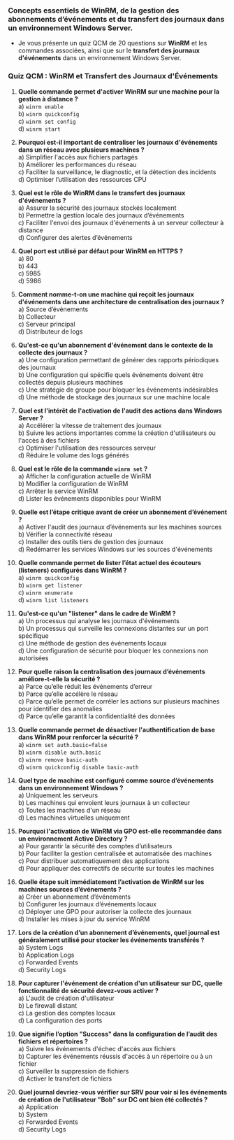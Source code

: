 ###  Concepts essentiels de **WinRM**, de la gestion des abonnements d’événements et du **transfert des journaux** dans un environnement Windows Server.

- Je vous présente un quiz QCM de 20 questions sur **WinRM** et les commandes associées, ainsi que sur le **transfert des journaux d'événements** dans un environnement Windows Server.


### Quiz QCM : WinRM et Transfert des Journaux d'Événements


1. **Quelle commande permet d'activer WinRM sur une machine pour la gestion à distance ?**  
   a) `winrm enable`  
   b) `winrm quickconfig`  
   c) `winrm set config`  
   d) `winrm start`

2. **Pourquoi est-il important de centraliser les journaux d'événements dans un réseau avec plusieurs machines ?**  
   a) Simplifier l'accès aux fichiers partagés  
   b) Améliorer les performances du réseau  
   c) Faciliter la surveillance, le diagnostic, et la détection des incidents  
   d) Optimiser l’utilisation des ressources CPU

3. **Quel est le rôle de WinRM dans le transfert des journaux d'événements ?**  
   a) Assurer la sécurité des journaux stockés localement  
   b) Permettre la gestion locale des journaux d’événements  
   c) Faciliter l'envoi des journaux d'événements à un serveur collecteur à distance  
   d) Configurer des alertes d’événements

4. **Quel port est utilisé par défaut pour WinRM en HTTPS ?**  
   a) 80  
   b) 443  
   c) 5985  
   d) 5986

5. **Comment nomme-t-on une machine qui reçoit les journaux d'événements dans une architecture de centralisation des journaux ?**  
   a) Source d’événements  
   b) Collecteur  
   c) Serveur principal  
   d) Distributeur de logs

6. **Qu'est-ce qu'un abonnement d'événement dans le contexte de la collecte des journaux ?**  
   a) Une configuration permettant de générer des rapports périodiques des journaux  
   b) Une configuration qui spécifie quels événements doivent être collectés depuis plusieurs machines  
   c) Une stratégie de groupe pour bloquer les événements indésirables  
   d) Une méthode de stockage des journaux sur une machine locale

7. **Quel est l'intérêt de l'activation de l'audit des actions dans Windows Server ?**  
   a) Accélérer la vitesse de traitement des journaux  
   b) Suivre les actions importantes comme la création d'utilisateurs ou l'accès à des fichiers  
   c) Optimiser l'utilisation des ressources serveur  
   d) Réduire le volume des logs générés

8. **Quel est le rôle de la commande `winrm set` ?**  
   a) Afficher la configuration actuelle de WinRM  
   b) Modifier la configuration de WinRM  
   c) Arrêter le service WinRM  
   d) Lister les événements disponibles pour WinRM

9. **Quelle est l’étape critique avant de créer un abonnement d’événement ?**  
   a) Activer l'audit des journaux d’événements sur les machines sources  
   b) Vérifier la connectivité réseau  
   c) Installer des outils tiers de gestion des journaux  
   d) Redémarrer les services Windows sur les sources d'événements

10. **Quelle commande permet de lister l’état actuel des écouteurs (listeners) configurés dans WinRM ?**  
    a) `winrm quickconfig`  
    b) `winrm get listener`  
    c) `winrm enumerate`  
    d) `winrm list listeners`

11. **Qu'est-ce qu'un "listener" dans le cadre de WinRM ?**  
    a) Un processus qui analyse les journaux d'événements  
    b) Un processus qui surveille les connexions distantes sur un port spécifique  
    c) Une méthode de gestion des événements locaux  
    d) Une configuration de sécurité pour bloquer les connexions non autorisées

12. **Pour quelle raison la centralisation des journaux d’événements améliore-t-elle la sécurité ?**  
    a) Parce qu’elle réduit les événements d’erreur  
    b) Parce qu’elle accélère le réseau  
    c) Parce qu’elle permet de corréler les actions sur plusieurs machines pour identifier des anomalies  
    d) Parce qu’elle garantit la confidentialité des données

13. **Quelle commande permet de désactiver l'authentification de base dans WinRM pour renforcer la sécurité ?**  
    a) `winrm set auth.basic=false`  
    b) `winrm disable auth.basic`  
    c) `winrm remove basic-auth`  
    d) `winrm quickconfig disable basic-auth`

14. **Quel type de machine est configuré comme source d’événements dans un environnement Windows ?**  
    a) Uniquement les serveurs  
    b) Les machines qui envoient leurs journaux à un collecteur  
    c) Toutes les machines d'un réseau  
    d) Les machines virtuelles uniquement

15. **Pourquoi l'activation de WinRM via GPO est-elle recommandée dans un environnement Active Directory ?**  
    a) Pour garantir la sécurité des comptes d’utilisateurs  
    b) Pour faciliter la gestion centralisée et automatisée des machines  
    c) Pour distribuer automatiquement des applications  
    d) Pour appliquer des correctifs de sécurité sur toutes les machines

16. **Quelle étape suit immédiatement l’activation de WinRM sur les machines sources d’événements ?**  
    a) Créer un abonnement d’événements  
    b) Configurer les journaux d’événements locaux  
    c) Déployer une GPO pour autoriser la collecte des journaux  
    d) Installer les mises à jour du service WinRM

17. **Lors de la création d’un abonnement d’événements, quel journal est généralement utilisé pour stocker les événements transférés ?**  
    a) System Logs  
    b) Application Logs  
    c) Forwarded Events  
    d) Security Logs

18. **Pour capturer l'événement de création d'un utilisateur sur DC, quelle fonctionnalité de sécurité devez-vous activer ?**  
    a) L'audit de création d'utilisateur  
    b) Le firewall distant  
    c) La gestion des comptes locaux  
    d) La configuration des ports

19. **Que signifie l’option "Success" dans la configuration de l’audit des fichiers et répertoires ?**  
    a) Suivre les événements d'échec d'accès aux fichiers  
    b) Capturer les événements réussis d'accès à un répertoire ou à un fichier  
    c) Surveiller la suppression de fichiers  
    d) Activer le transfert de fichiers

20. **Quel journal devriez-vous vérifier sur SRV pour voir si les événements de création de l'utilisateur "Bob" sur DC ont bien été collectés ?**  
    a) Application  
    b) System  
    c) Forwarded Events  
    d) Security Logs
